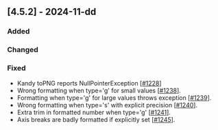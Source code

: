 ## [4.5.2] - 2024-11-dd

### Added

### Changed
  
### Fixed

- Kandy toPNG reports NullPointerException [[#1228](https://github.com/JetBrains/lets-plot/issues/1228)]
- Wrong formatting when type='g' for small values [[#1238](https://github.com/JetBrains/lets-plot/issues/1238)].
- Formatting when type='g' for large values throws exception [[#1239](https://github.com/JetBrains/lets-plot/issues/1239)].
- Wrong formatting when type='s' with explicit precision [[#1240](https://github.com/JetBrains/lets-plot/issues/1240)].
- Extra trim in formatted number when type='g' [[#1241](https://github.com/JetBrains/lets-plot/issues/1241)].
- Axis breaks are badly formatted if explicitly set [[#1245](https://github.com/JetBrains/lets-plot/issues/1245)].
